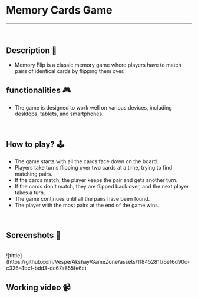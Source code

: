 # **Memory Cards Game** 

---

<br>

## **Description 📃**
<!-- add your game description here  -->
- Memory Flip is a classic memory game where players have to match pairs of identical cards by flipping them over.

## **functionalities 🎮**
<!-- add functionalities over here -->
- The game is designed to work well on various devices, including desktops, tablets, and smartphones.
<br>

## **How to play? 🕹️**
<!-- add the steps how to play games -->
- The game starts with all the cards face down on the board.
- Players take turns flipping over two cards at a time, trying to find matching pairs.
- If the cards match, the player keeps the pair and gets another turn.
- If the cards don't match, they are flipped back over, and the next player takes a turn.
-  The game continues until all the pairs have been found.
-  The player with the most pairs at the end of the game wins.

<br>

## **Screenshots 📸**

<br>
![tittle](https://github.com/VesperAkshay/GameZone/assets/118452811/6e16d90c-c326-4bcf-bdd3-dc67a855fe6c)

<br>

## **Working video 📹**
[<!-- add your working video over here -->](https://github.com/VesperAkshay/GameZone/assets/118452811/988f5c70-cbf2-44d4-b21d-f50c3a82e596)

